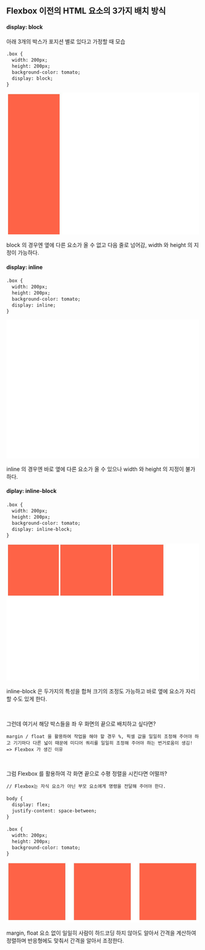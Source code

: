 ## Flexbox 이전의 HTML 요소의 3가지 배치 방식

#### display: block

아래 3개의 박스가 포지션 별로 있다고 가정할 때 모습

```
.box {
  width: 200px;
  height: 200px;
  background-color: tomato;
  display: block;
}
```

![blockbox](../../img/blockbox.JPG)

block 의 경우엔 옆에 다른 요소가 올 수 없고 다음 줄로 넘어감, width 와 height 의 지정이 가능하다.

#### display: inline

```
.box {
  width: 200px;
  height: 200px;
  background-color: tomato;
  display: inline;
}
```

![inlinebox](../../img/inlinebox.JPG)

inline 의 경우엔 바로 옆에 다른 요소가 올 수 있으나 width 와 height 의 지정이 불가하다.

#### diplay: inline-block

```
.box {
  width: 200px;
  height: 200px;
  background-color: tomato;
  display: inline-block;
}
```

![inlineblockbox](../../img/inlineblockbox.JPG)

inline-block 은 두가지의 특성을 합쳐 크기의 조정도 가능하고 바로 옆에 요소가 자리할 수도 있게 한다.

<br>

그런데 여기서 해당 박스들을 좌 우 화면의 끝으로 배치하고 싶다면?

```
margin / float 을 활용하여 작업을 해야 할 경우 %, 픽셀 값을 일일히 조정해 주어야 하고 기기마다 다른 넓이 때문에 미디어 쿼리를 일일히 조정해 주어야 하는 번거로움이 생김! => Flexbox 가 생긴 이유
```

<br>

그럼 Flexbox 를 활용하여 각 화면 끝으로 수평 정렬을 시킨다면 어떨까?


```
// Flexbox는 자식 요소가 아닌 부모 요소에게 명령을 전달해 주어야 한다.

body {
  display: flex;
  justify-content: space-between;
}

.box {
  width: 200px;
  height: 200px;
  background-color: tomato;
}
```
![flexbox1](../../img/flexbox1.JPG)

margin, float 요소 없이 일일히 사람이 하드코딩 하지 않아도 알아서 간격을 계산하여 정렬하며 반응형에도 맞춰서 간격을 알아서 조정한다.





